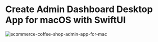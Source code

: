 # Create Admin Dashboard Desktop App for macOS with SwiftUI

![ecommerce-coffee-shop-admin-app-for-mac](https://res.cloudinary.com/dsv9w1ey3/image/upload/v1619971393/github-images/ecommerce-coffee-shop-admin-app-for-mac_tlp2fu.png)
